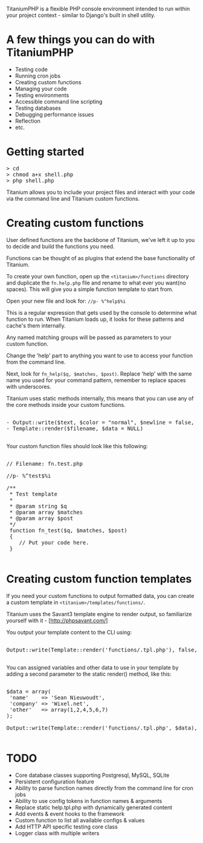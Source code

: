 TitaniumPHP is a flexible PHP console environment intended to run within your project context - similar to Django's built in shell utility.

#  A few things you can do with TitaniumPHP

- Testing code
- Running cron jobs
- Creating custom functions
- Managing your code 
- Testing environments
- Accessible command line scripting
- Testing databases
- Debugging performance issues
- Reflection
- etc.

# Getting started

<pre>
> cd <titanium_directory>
> chmod a+x shell.php
> php shell.php
</pre>

Titanium allows you to include your project files and interact with your code via the command line 
and Titanium custom functions.

#  Creating custom functions

User defined functions are the backbone of Titanium, we've left it up 
to you to decide and build the functions you need.

Functions can be thought of as plugins that extend the base functionality
of Titanium.

To create your own function, open up the `<titanium>/functions` directory and 
duplicate the `fn.help.php` file and rename to what ever you want(no spaces).
This will give you a simple function template to start from.

Open your new file and look for: `//p- %^help$%i`

This is a regular expression that gets used by the console to determine
what function to run. When Titanium loads up, it looks for these 
patterns and cache's them internally. 

Any named matching groups will be passed as parameters to your  
custom function.

Change the 'help' part to anything you want to use to access 
your function from the command line.

Next, look for `fn_help($q, $matches, $post)`. Replace 'help' with the same 
name you used for your command pattern, remember to replace spaces with 
underscores. 

Titanium uses static methods internally, this means that you can use 
any of the core methods inside your custom functions. 

<pre>
	
- Output::write($text, $color = "normal", $newline = false, $newlinecount = 1);
- Template::render($filename, $data = NULL)

</pre>

Your custom function files should look like this following:

<pre>
	
// Filename: fn.test.php	

//p- %^test$%i

/**
 * Test template
 *
 * @param string $q
 * @param array $matches
 * @param array $post
 */
 function fn_test($q, $matches, $post) 
 {
	// Put your code here. 
 }

</pre>

#  Creating custom function templates

If you need your custom functions to output formatted data, you can create 
a custom template in `<titanium>/templates/functions/`.

Titanium uses the Savant3 template engine to render output, so familiarize 
yourself with it - [http://phpsavant.com/]

You output your template content to the CLI using:

<pre>

Output::write(Template::render('functions/<your template name>.tpl.php'), false, true);

</pre>

You can assigned variables and other data to use in your template by adding a 
second parameter to the static render() method, like this:

<pre>

$data = array(
 'name'    => 'Sean Nieuwoudt',
 'company' => 'Wixel.net',
 'other'   => array(1,2,4,5,6,7)
);

Output::write(Template::render('functions/<your template name>.tpl.php', $data), false, true);

</pre>

#  TODO

* Core database classes supporting Postgresql, MySQL, SQLite
* Persistent configuration feature
* Ability to parse function names directly from the command line for cron jobs
* Ability to use config tokens in function names & arguments
* Replace static help.tpl.php with dynamically generated content
* Add events & event hooks to the framework
* Custom function to list all available configs & values
* Add HTTP API specific testing core class
* Logger class with multiple writers